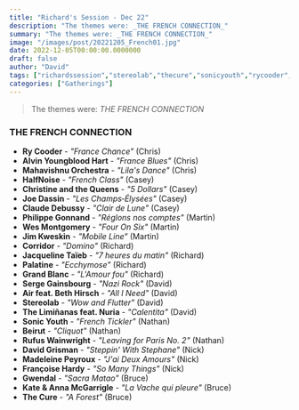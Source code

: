 ```yaml
---
title: "Richard's Session - Dec 22"
description: "The themes were: _THE FRENCH CONNECTION_"
summary: "The themes were: _THE FRENCH CONNECTION_"
image: "/images/post/20221205_French01.jpg"
date: 2022-12-05T00:00:00.0000000
draft: false
author: "David"
tags: ["richardssession","stereolab","thecure","sonicyouth","rycooder","jimkweskin","sergegainsbourg","madeleinepeyroux","kateandannamcgarrigle","beirut","christineandthequeens","gwendal","corridor","palatine","halfnoise","joedassin","grandblanc","davidgrisman","claudedebussy","wesmontgomery","françoisehardy","philippegonnand","jacquelinetaïeb","rufuswainwright","airfeatbethhirsch","alvinyoungbloodhart","mahavishnuorchestra","thelimiñanasfeatnuria"]
categories: ["Gatherings"]
---
```

> The themes were: _THE FRENCH CONNECTION_
### THE FRENCH CONNECTION
- **Ry Cooder** - _"France Chance"_ (Chris)
- **Alvin Youngblood Hart** - _"France Blues"_ (Chris)
- **Mahavishnu Orchestra** - _"Lila's Dance"_ (Chris)
- **HalfNoise** - _"French Class"_ (Casey)
- **Christine and the Queens** - _"5 Dollars"_ (Casey)
- **Joe Dassin** - _"Les Champs‐Élysées"_ (Casey)
- **Claude Debussy** - _"Clair de Lune"_ (Casey)
- **Philippe Gonnand** - _"Réglons nos comptes"_ (Martin)
- **Wes Montgomery** - _"Four On Six"_ (Martin)
- **Jim Kweskin** - _"Mobile Line"_ (Martin)
- **Corridor** - _"Domino"_ (Richard)
- **Jacqueline Taïeb** - _"7 heures du matin"_ (Richard)
- **Palatine** - _"Ecchymose"_ (Richard)
- **Grand Blanc** - _"L'Amour fou"_ (Richard)
- **Serge Gainsbourg** - _"Nazi Rock"_ (David)
- **Air feat. Beth Hirsch** - _"All I Need"_ (David)
- **Stereolab** - _"Wow and Flutter"_ (David)
- **The Limiñanas feat. Nuria** - _"Calentita"_ (David)
- **Sonic Youth** - _"French Tickler"_ (Nathan)
- **Beirut** - _"Cliquot"_ (Nathan)
- **Rufus Wainwright** - _"Leaving for Paris No. 2"_ (Nathan)
- **David Grisman** - _"Steppin' With Stephane"_ (Nick)
- **Madeleine Peyroux** - _"J'ai Deux Amours"_ (Nick)
- **Françoise Hardy** - _"So Many Things"_ (Nick)
- **Gwendal** - _"Sacra Matao"_ (Bruce)
- **Kate & Anna McGarrigle** - _"La Vache qui pleure"_ (Bruce)
- **The Cure** - _"A Forest"_ (Bruce)

